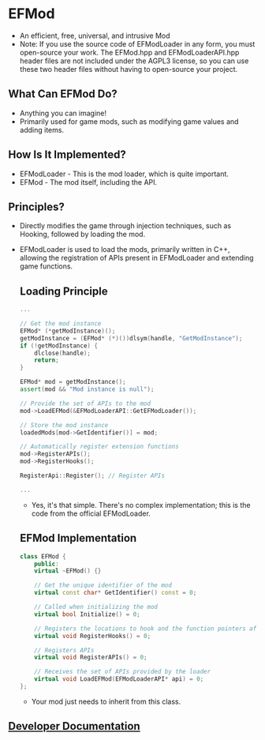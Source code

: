 # EFMod

* An efficient, free, universal, and intrusive Mod
* Note: If you use the source code of EFModLoader in any form, you must open-source your work. The EFMod.hpp and EFModLoaderAPI.hpp header files are not included under the AGPL3 license, so you can use these two header files without having to open-source your project.

## What Can EFMod Do?

* Anything you can imagine!
* Primarily used for game mods, such as modifying game values and adding items.

## How Is It Implemented?

* EFModLoader - This is the mod loader, which is quite important.
* EFMod - The mod itself, including the API.

## Principles?

* Directly modifies the game through injection techniques, such as Hooking, followed by loading the mod.
* EFModLoader is used to load the mods, primarily written in C++, allowing the registration of APIs present in EFModLoader and extending game functions.
  
  ## Loading Principle
  
  ```C++
  ...
  
  // Get the mod instance
  EFMod* (*getModInstance)();
  getModInstance = (EFMod* (*)())dlsym(handle, "GetModInstance");
  if (!getModInstance) {
      dlclose(handle);
      return;
  }
  
  EFMod* mod = getModInstance();
  assert(mod && "Mod instance is null");
  
  // Provide the set of APIs to the mod
  mod->LoadEFMod(&EFModLoaderAPI::GetEFModLoader());
  
  // Store the mod instance
  loadedMods[mod->GetIdentifier()] = mod;
  
  // Automatically register extension functions
  mod->RegisterAPIs();
  mod->RegisterHooks();
  
  RegisterApi::Register(); // Register APIs
  
  ...
  ```
  
  * Yes, it's that simple. There's no complex implementation; this is the code from the official EFModLoader.
  
  ## EFMod Implementation
  
  ```C++
  class EFMod {
      public:
      virtual ~EFMod() {}
  
      // Get the unique identifier of the mod
      virtual const char* GetIdentifier() const = 0;
  
      // Called when initializing the mod
      virtual bool Initialize() = 0;
  
      // Registers the locations to hook and the function pointers after hooking
      virtual void RegisterHooks() = 0;
  
      // Registers APIs
      virtual void RegisterAPIs() = 0;
  
      // Receives the set of APIs provided by the loader
      virtual void LoadEFMod(EFModLoaderAPI* api) = 0;
  };
  ```
  
  * Your mod just needs to inherit from this class.

## [Developer Documentation](document/en/README.md)

